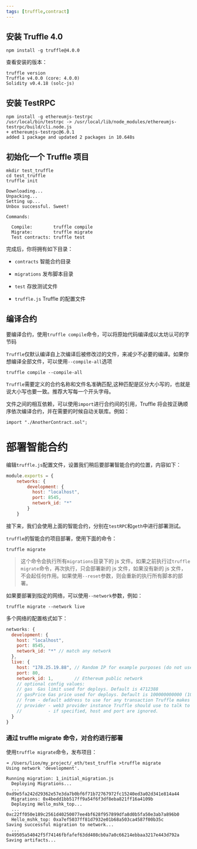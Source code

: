 ```yaml
---
tags: [truffle,contract]
---
```


## 安装 Truffle 4.0

```shell
npm install -g truffle@4.0.0
```

查看安装的版本：

```shell
truffle version
Truffle v4.0.0 (core: 4.0.0)
Solidity v0.4.18 (solc-js)
```

## 安装 TestRPC

```shell
npm install -g ethereumjs-testrpc
/usr/local/bin/testrpc -> /usr/local/lib/node_modules/ethereumjs-testrpc/build/cli.node.js
+ ethereumjs-testrpc@6.0.1
added 1 package and updated 2 packages in 10.648s
```

## 初始化一个 Truffle 项目

```shell
mkdir test_truffle
cd test_truffle
truffle init

Downloading...
Unpacking...
Setting up...
Unbox successful. Sweet!

Commands:

  Compile:        truffle compile
  Migrate:        truffle migrate
  Test contracts: truffle test
```

完成后，你将拥有如下目录：

- `contracts` 智能合约目录

- `migrations` 发布脚本目录

- `test` 存放测试文件

- `truffle.js` Truffle 的配置文件

## 编译合约

要编译合约，使用`truffle compile`命令，可以将原始代码编译成以太坊认可的字节码

`Truffle`仅默认编译自上次编译后被修改过的文件，来减少不必要的编译。如果你想编译全部文件，可以使用`--compile-all`选项

```
truffle compile --compile-all
```

`Truffle`需要定义的合约名称和文件名准确匹配,这种匹配是区分大小写的，也就是说大小写也要一致。推荐大写每一个开头字母。

文件之间的相互依赖，可以使用`import`进行合约间的引用，Truffle 将会按正确顺序依次编译合约，并在需要的时候自动关联库。例如：

```
import "./AnotherContract.sol";
```

# 部署智能合约

编辑`truffle.js`配置文件，设置我们稍后要部署智能合约的位置，内容如下：

```js
module.exports = {
    networks: {
        development: {
          host: "localhost",
          port: 8545,
          network_id: "*"
        }
    }
```

接下来，我们会使用上面的智能合约，分别在`testRPC`和`geth`中进行部署测试。

`truffle`的智能合约项目部署，使用下面的命令：

```shell
truffle migrate
```

> 这个命令会执行所有`migrations`目录下的 js 文件。如果之前执行过`truffle migrate`命令，再次执行，只会部署新的 js 文件，如果没有新的 js 文件，不会起任何作用。如果使用`--reset`参数，则会重新的执行所有脚本的部署。

如果要部署到指定的网络，可以使用`--network`参数，例如：

```shell
truffle migrate --network live
```

多个网络的配置格式如下：

```js
networks: {
  development: {
    host: "localhost",
    port: 8545,
    network_id: "*" // match any network
  },
  live: {
    host: "178.25.19.88", // Random IP for example purposes (do not use)
    port: 80,
    network_id: 1,        // Ethereum public network
    // optional config values:
    // gas  Gas limit used for deploys. Default is 4712388
    // gasPrice Gas price used for deploys. Default is 100000000000 (100 Shannon).
    // from - default address to use for any transaction Truffle makes during migrations
    // provider - web3 provider instance Truffle should use to talk to the Ethereum network.
    //          - if specified, host and port are ignored.
  }
}
```

### 通过 truffle migrate 命令，对合约进行部署

使用`truffle migrate`命令，发布项目：

```
➜ /Users/lion/my_project/_eth/test_truffle >truffle migrate
Using network 'development'.

Running migration: 1_initial_migration.js
  Deploying Migrations...
  ... 0xd9e5fa242d29362e57e3da7b0bf6f71b72767972fc15240ed3a02d341e814a44
  Migrations: 0x4bedd1bb517ff9a54f6f3df8eba821ff16a4109b
  Deploying Hello_mshk_top...
  ... 0xc22ff050e189c2561d40250077ee4bf628f957899dfa8d0b5fa50e3ab7a896b0
  Hello_mshk_top: 0xa7ef5037ff81d7932e01b68a503ca4587f00b35c
Saving successful migration to network...
  ... 0x49505a54042f5f74146fbfafef63dd408cb0a7a0c66214ebbaa3217e443d792a
Saving artifacts...
```

